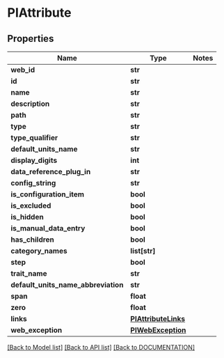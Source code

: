 # PIAttribute

## Properties
Name | Type | Notes
------------ | ------------- | -------------
**web_id** | **str**
**id** | **str**
**name** | **str**
**description** | **str**
**path** | **str**
**type** | **str**
**type_qualifier** | **str**
**default_units_name** | **str**
**display_digits** | **int**
**data_reference_plug_in** | **str**
**config_string** | **str**
**is_configuration_item** | **bool**
**is_excluded** | **bool**
**is_hidden** | **bool**
**is_manual_data_entry** | **bool**
**has_children** | **bool**
**category_names** | **list[str]**
**step** | **bool**
**trait_name** | **str**
**default_units_name_abbreviation** | **str**
**span** | **float**
**zero** | **float**
**links** | **[**PIAttributeLinks**](../models/PIAttributeLinks.md)**
**web_exception** | **[**PIWebException**](../models/PIWebException.md)**

[[Back to Model list]](../../DOCUMENTATION.md#documentation-for-models) [[Back to API list]](../../DOCUMENTATION.md#documentation-for-api-endpoints) [[Back to DOCUMENTATION]](../../DOCUMENTATION.md)
